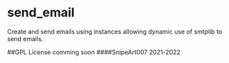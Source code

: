 # send_email
Create and send emails using instances allowing dynamic use of smtplib to send emails.

##GPL License comming soon
####SnipeArt007 2021-2022
